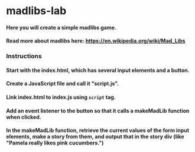 # madlibs-lab

#### Here you will create a simple madlibs game. 
#### Read more about madlibs here: https://en.wikipedia.org/wiki/Mad_Libs

### Instructions

####  Start with the index.html, which has several input elements and a button.
#### Create a JavaScript file and call it "script.js".
#### Link index.html to index.js using `script` tag.
#### Add an event listener to the button so that it calls a makeMadLib function when clicked.
#### In the makeMadLib function, retrieve the current values of the form input elements, make a story from them, and output that in the story div (like "Pamela really likes pink cucumbers.")
